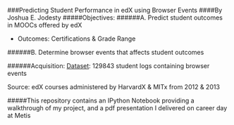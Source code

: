 ###Predicting Student Performance in edX using Browser Events
####By Joshua E. Jodesty
#####Objectives:
######A. Predict student outcomes in MOOCs offered by edX
* Outcomes: Certifications & Grade Range

######B. Determine browser events that affects student outcomes

######Acquisition:
[Dataset](https://dataverse.harvard.edu/dataset.xhtml?persistentId=doi:10.7910/DVN/26147): 129843 student logs containing browser events

Source: edX courses administered by HarvardX & MITx from 2012 & 2013

#####This repository contains an IPython Notebook providing a walkthrough of my project, and a pdf presentation I delivered on career day at Metis
